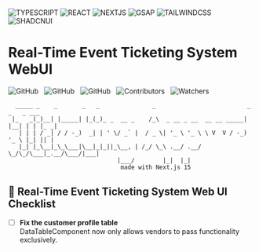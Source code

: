 # 
![TYPESCRIPT](https://img.shields.io/badge/TypeScript-000?style=for-the-badge&logo=typescript)
![REACT](https://img.shields.io/badge/-React_19-000?style=for-the-badge&logo=react)
![NEXTJS](https://img.shields.io/badge/next_15-000?style=for-the-badge&logo=next.js)
![GSAP](https://img.shields.io/badge/gsap-000?style=for-the-badge&logo=greensock)
![TAILWINDCSS](https://img.shields.io/badge/-tailwindCSS-000?style=for-the-badge&logo=tailwindcss)
![SHADCNUI](https://img.shields.io/badge/-shadcn_ui-000?style=for-the-badge&logo=shadcnui)

# Real-Time Event Ticketing System WebUI

![GitHub](https://img.shields.io/github/forks/anuja-rahul/ticketingwebapp?style&logo=github)
&nbsp;
![GitHub](https://img.shields.io/github/license/anuja-rahul/ticketingwebapp?style&logo=github)
&nbsp;
![GitHub](https://img.shields.io/github/stars/anuja-rahul/ticketingwebapp?style&logo=github)
&nbsp;
![Contributors](https://img.shields.io/github/contributors/anuja-rahul/ticketingwebapp?style&logo=github)
&nbsp;
![Watchers](https://img.shields.io/github/watchers/anuja-rahul/ticketingwebapp?style&logo=github)
&nbsp;

```shell
  _____ _    _       _   _               _                          _    _   _ ___ 
 |_   _(_)__| |_____| |_(_)_ _  __ _    /_\  _ __ _ __  __ __ _____| |__| | | |_ _|
   | | | / _| / / -_)  _| | ' \/ _` |  / _ \| '_ \ '_ \ \ V  V / -_) '_ \ |_| || | 
   |_| |_\__|_\_\___|\__|_|_||_\__, | /_/ \_\ .__/ .__/  \_/\_/\___|_.__/\___/|___|
                               |___/        |_|  |_|                               
                                made with Next.js 15

```

## 🎫 Real-Time Event Ticketing System Web UI Checklist

- [ ] **Fix the customer profile table**  
  DataTableComponent now only allows vendors to pass functionality exclusively.
